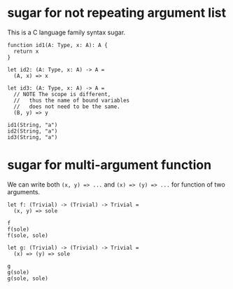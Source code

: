 # sugar for not repeating argument list

This is a C language family syntax sugar.

```cicada
function id1(A: Type, x: A): A {
  return x
}

let id2: (A: Type, x: A) -> A =
  (A, x) => x

let id3: (A: Type, x: A) -> A =
  // NOTE The scope is different,
  //   thus the name of bound variables
  //   does not need to be the same.
  (B, y) => y

id1(String, "a")
id2(String, "a")
id3(String, "a")
```

# sugar for multi-argument function

We can write both `(x, y) => ...` and `(x) => (y) => ...` for function of two arguments.

```cicada
let f: (Trivial) -> (Trivial) -> Trivial =
  (x, y) => sole

f
f(sole)
f(sole, sole)

let g: (Trivial) -> (Trivial) -> Trivial =
  (x) => (y) => sole

g
g(sole)
g(sole, sole)
```
